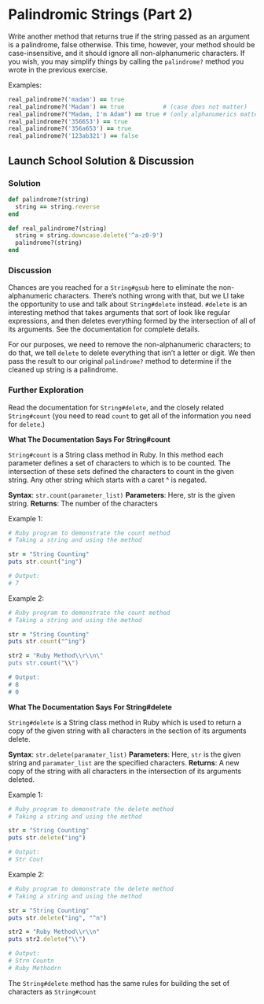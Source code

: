 # Palindromic Strings (Part 2)
Write another method that returns true if the string passed as an argument is a palindrome, false otherwise. This time, however, your method should be case-insensitive, and it should ignore all non-alphanumeric characters. If you wish, you may simplify things by calling the `palindrome?` method you wrote in the previous exercise.

Examples: 

```rb 
real_palindrome?('madam') == true
real_palindrome?('Madam') == true           # (case does not matter)
real_palindrome?("Madam, I'm Adam") == true # (only alphanumerics matter)
real_palindrome?('356653') == true
real_palindrome?('356a653') == true
real_palindrome?('123ab321') == false
```


## Launch School Solution & Discussion
### Solution

```rb
def palindrome?(string)
  string == string.reverse
end

def real_palindrome?(string)
  string = string.downcase.delete('^a-z0-9')
  palindrome?(string)
end
```

### Discussion

Chances are you reached for a `String#gsub` here to eliminate the non-alphanumeric characters. There’s nothing wrong with that, but we
Ll take the opportunity to use and talk about `String#delete` instead. `#delete` is an interesting method that takes arguments that sort of look like regular expressions, and then deletes everything formed by the intersection of all of its arguments. See the documentation for complete details.

For our purposes, we need to remove the non-alphanumeric characters; to do that, we tell `delete` to delete everything that isn’t a letter or digit. We then pass the result to our original `palindrome?` method to determine if the cleaned up string is a palindrome.


### Further Exploration

Read the documentation for `String#delete`, and the closely related `String#count` (you need to read `count` to get all of the information you need for `delete`.)

**What The Documentation Says For String#count**

`String#count` is a String class method in Ruby. In this method each parameter defines a set of characters to which is to be counted. The intersection of these sets defined the characters to count in the given string. Any other string which starts with a caret ^ is negated.

**Syntax**: `str.count(parameter_list)`
**Parameters**: Here, str is the given string.
**Returns**: The number of the characters

Example 1: 

```rb
# Ruby program to demonstrate the count method
# Taking a string and using the method

str = "String Counting"
puts str.count("ing")

# Output:
# 7
```

Example 2:

```rb 
# Ruby program to demonstrate the count method
# Taking a string and using the method

str = "String Counting"
puts str.count("^ing")

str2 = "Ruby Method\\r\\n\"
puts str.count("\\")

# Output:
# 8
# 0
```

**What The Documentation Says For String#delete**

`String#delete` is a String class method in Ruby which is used to return a copy of the given string with all characters in the section of its arguments delete.

**Syntax**: `str.delete(paramater_list)`
**Parameters**: Here, `str` is the given string and `paramater_list` are the specified characters.
**Returns**: A new copy of the string with all characters in the intersection of its arguments deleted.

Example 1:

```rb
# Ruby program to demonstrate the delete method
# Taking a string and using the method

str = "String Counting"
puts str.delete("ing")

# Output:
# Str Cout
```

Example 2:

```rb 
# Ruby program to demonstrate the delete method
# Taking a string and using the method

str = "String Counting"
puts str.delete("ing", "^n")

str2 = "Ruby Method\\r\\n"
puts str2.delete("\\")

# Output:
# Strn Countn
# Ruby Methodrn
```

The `String#delete` method has the same rules for building the set of characters as `String#count`
